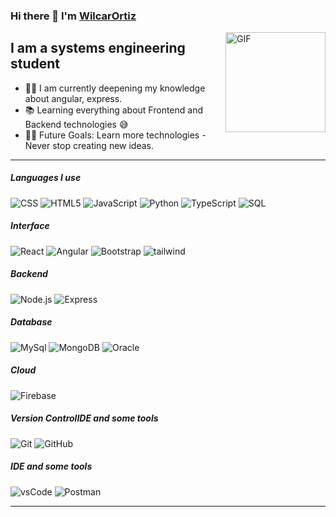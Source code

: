 ### Hi there 👋 I'm [WilcarOrtiz](https://github.com/WilcarOrtiz)

<img align="right" alt="GIF" height="160px" src="https://media.giphy.com/media/Ah3zHH7hvsSB2/giphy.gif" />

## I am a systems engineering student

- 👨‍💻 I am currently deepening my knowledge about angular, express.
- 📚 Learning everything about Frontend and Backend technologies 😅
- 💪🏼 Future Goals: Learn more technologies - Never stop creating new ideas.

---

##### Languages I use
![CSS](https://img.shields.io/badge/-css3-000000?style=flat&logo=css3)
![HTML5](https://img.shields.io/badge/-HTML5-000000?style=flat&logo=html5)
![JavaScript](https://img.shields.io/badge/-JavaScript-000000?style=flat&logo=javascript)
![Python](https://img.shields.io/badge/-Python-000000?style=flat&logo=python)
![TypeScript](https://img.shields.io/badge/-TypeScript-000000?style=flat&logo=typescript)
![SQL](https://img.shields.io/badge/-SQL-000000?style=flat&logo=postgresql)

##### Interface
![React](https://img.shields.io/badge/-React-222222?style=flat&logo=React&logoColor=61DAFB)
![Angular](https://img.shields.io/badge/-Angular-222222?style=flat&logo=Angular&logoColor=61DAF)
![Bootstrap](https://img.shields.io/badge/-bootstrap-222222?style=flat&logo=bootstrap&logoColor=#7952B3)
![tailwind](https://img.shields.io/badge/-tailwindcss-222222?style=flat&logo=tailwindcss&logoColor=#7952B3)

##### Backend
![Node.js](https://img.shields.io/badge/-Node.js-222222?style=flat&logo=node.js&logoColor=339933)
![Express](https://img.shields.io/badge/-express-222222?style=flat&logo=express&logoColor=#7952B3)


##### Database
![MySql](https://img.shields.io/badge/-mysql-222222?style=flat&logo=mysql&logoColor=4479A1)
![MongoDB](https://img.shields.io/badge/-mongodb-222222?style=flat&logo=mongodb&logoColor=47A248)
![Oracle](https://img.shields.io/badge/-oracle-222222?style=flat&logo=oracle&logoColor=F80000)


##### Cloud
![Firebase](https://img.shields.io/badge/Firebase-222222?style=flat-square&logo=firebase)

##### Version ControlIDE and some tools
![Git](https://img.shields.io/badge/-Git-222222?style=flat&logo=git&logoColor=F05032)
![GitHub](https://img.shields.io/badge/-GitHub-222222?style=flat&logo=github&logoColor=181717)

##### IDE and some tools
![vsCode](https://img.shields.io/badge/-visualstudiocode-222222?style=flat&logo=visualstudiocode&logoColor=5C2D91)
![Postman](https://img.shields.io/badge/-postman-222222?style=flat&logo=postman&logoColor=FF6C37)

---

